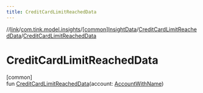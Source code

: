 ```yaml
---
title: CreditCardLimitReachedData
---
```

//[link](../../../../index.html)/[com.tink.model.insights](../../index.html)/[[common]InsightData](../index.html)/[CreditCardLimitReachedData](index.html)/[CreditCardLimitReachedData](-credit-card-limit-reached-data.html)



# CreditCardLimitReachedData



[common]\
fun [CreditCardLimitReachedData](-credit-card-limit-reached-data.html)(account: [AccountWithName](../../../com.tink.model.account/[common]-account-with-name/index.html))




